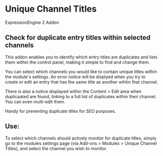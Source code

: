 Unique Channel Titles
=====================

ExpressionEngine 2 Addon

Check for duplicate entry titles within selected channels
---------------------------------------------------------

This addon enables you to identify which entry titles are duplicates and lists them within the control panel, making it simple to find and change them.

You can select which channels you would like to contain unique titles within the module's settings. An error notice will be displyed when you try to create or edit an entry that has the same title as another wihtin that channel.

There is also a notice displayed within the Content > Edit area when duplicaated are found, linking to a full list of duplicates within their channel. You can even multi-edit them.

Handy for preventing duplicate titles for SEO purposes.

Use:
----

To select which channels should actively monitor for duplicate titles, simply go to the modules settings page (via Add-ons > Modules > Unique Channel Titles), and select the channel you wish to monitor.

